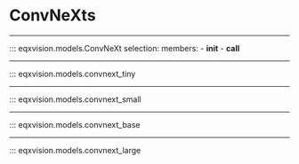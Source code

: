 # ConvNeXts

---

::: eqxvision.models.ConvNeXt
    selection:
        members:
            - __init__
            - __call__

---

::: eqxvision.models.convnext_tiny

---

::: eqxvision.models.convnext_small

---

::: eqxvision.models.convnext_base

---

::: eqxvision.models.convnext_large
